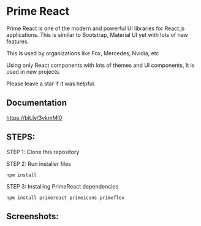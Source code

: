 # Prime React
Prime React is one of the modern and powerful UI libraries for React.js applications. This is similar to Bootstrap, Material UI yet with lots of new features.

This is used by organizations like Fox, Mercedes, Nvidia, etc

Using only React components with lots of themes and UI components, It is used in new projects.

Please leave a star if it was helpful.

## Documentation
https://bit.ly/3vkmMI0

## STEPS:

STEP 1: Clone this repository

STEP 2: Run installer files

```
npm install
```

STEP 3: Installing PrimeReact dependencies

```
npm install primereact primeicons primeflex
```

## Screenshots:

<img src='https://user-images.githubusercontent.com/15896579/209906356-5b85dcbc-57a1-4c5c-b9ee-fde4af186195.png' alt=""/>
<img src='https://user-images.githubusercontent.com/15896579/209906359-a892cfae-0671-44ae-9038-025b7222b274.png' alt=""/>

